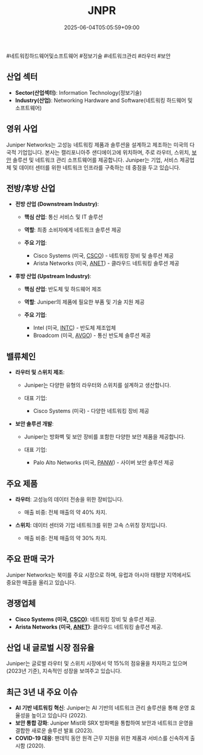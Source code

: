 ﻿---
title: "JNPR"
date: 2025-06-04T05:05:59+09:00
lastmod: 2025-06-04T05:05:59+09:00
type: docs
sidebar:
  open: true
weight: 470
---
<div style="display:none">
  <meta property="article:published_time" content="2025-06-03T20:05:59Z" />
  <meta property="article:modified_time" content="2025-06-03T20:05:59Z" />
</div>
#네트워킹하드웨어및소프트웨어 #정보기술 #네트워크관리 #라우터 #보안

## 산업 섹터

- **Sector(산업섹터)**: Information Technology(정보기술)
- **Industry(산업)**: Networking Hardware and Software(네트워킹 하드웨어 및 소프트웨어)

## 영위 사업

Juniper Networks는 고성능 네트워킹 제품과 솔루션을 설계하고 제조하는 미국의 다국적 기업입니다. 본사는 캘리포니아주 샌디에이고에 위치하며, 주로 라우터, 스위치, [보안](/industry-study/2산업보안/) 솔루션 및 네트워크 관리 소프트웨어를 제공합니다. Juniper는 기업, 서비스 제공업체 및 데이터 센터를 위한 네트워크 인프라를 구축하는 데 중점을 두고 있습니다.

## 전방/후방 산업

- **전방 산업 (Downstream Industry)**:
    
    - **핵심 산업**: 통신 서비스 및 IT 솔루션
    - **역할**: 최종 소비자에게 네트워크 솔루션 제공
    - **주요 기업**:
        
        - Cisco Systems (미국, [CSCO](/company-analysis/csco/)) - 네트워킹 장비 및 솔루션 제공
        - Arista Networks (미국, [ANET](/company-analysis/anet/)) - 클라우드 네트워킹 솔루션 제공

- **후방 산업 (Upstream Industry)**:
    
    - **핵심 산업**: 반도체 및 하드웨어 제조
    - **역할**: Juniper의 제품에 필요한 부품 및 기술 지원 제공
    - **주요 기업**:
        
        - Intel (미국, [INTC](/company-analysis/intc/)) - 반도체 제조업체
        - Broadcom (미국, [AVGO](/company-analysis/avgo/)) - 통신 반도체 솔루션 제공

## 밸류체인

- **라우터 및 스위치 제조**:
    
    - Juniper는 다양한 유형의 라우터와 스위치를 설계하고 생산합니다.
    - 대표 기업:
        
        - Cisco Systems (미국) - 다양한 네트워킹 장비 제공

- **보안 솔루션 개발**:
    
    - Juniper는 방화벽 및 보안 장비를 포함한 다양한 보안 제품을 제공합니다.
    - 대표 기업:
        
        - Palo Alto Networks (미국, [PANW](/company-analysis/panw/)) - 사이버 보안 솔루션 제공

## 주요 제품

- **라우터**: 고성능의 데이터 전송을 위한 장비입니다.
    
    - 매출 비중: 전체 매출의 약 40% 차지.
    
- **스위치**: 데이터 센터와 기업 네트워크를 위한 고속 스위칭 장치입니다.
    
    - 매출 비중: 전체 매출의 약 30% 차지.

## 주요 판매 국가

Juniper Networks는 북미를 주요 시장으로 하며, 유럽과 아시아 태평양 지역에서도 중요한 매출을 올리고 있습니다.

## 경쟁업체

- **Cisco Systems (미국, [CSCO](/company-analysis/csco/))**: 네트워킹 장비 및 솔루션 제공.
- **Arista Networks (미국, [ANET](/company-analysis/anet/))**: 클라우드 네트워킹 솔루션 제공.

## 산업 내 글로벌 시장 점유율

Juniper는 글로벌 라우터 및 스위치 시장에서 약 15%의 점유율을 차지하고 있으며(2023년 기준), 지속적인 성장을 보여주고 있습니다.

## 최근 3년 내 주요 이슈

- **AI 기반 네트워킹 혁신**: Juniper는 AI 기반의 네트워크 관리 솔루션을 통해 운영 효율성을 높이고 있습니다 (2022).
- **보안 통합 강화**: Juniper Mist와 SRX 방화벽을 통합하여 보안과 네트워크 운영을 결합한 새로운 솔루션 발표 (2023).
- **COVID-19 대응**: 팬데믹 동안 원격 근무 지원을 위한 제품과 서비스를 신속하게 출시함 (2020).
